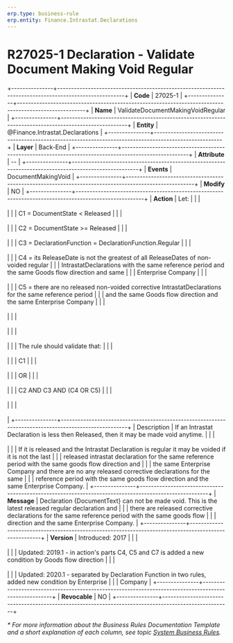 ```yaml
---
erp.type: business-rule
erp.entity: Finance.Intrastat.Declarations
---
```


# R27025-1 Declaration - Validate Document Making Void Regular
+---------------+------------------------------------------------------------------------------------------------------+
| **Code**      | 27025-1                                                                                              |
+---------------+------------------------------------------------------------------------------------------------------+
| **Name**      | ValidateDocumentMakingVoidRegular                                                                    |
+---------------+------------------------------------------------------------------------------------------------------+
| **Entity**    | @Finance.Intrastat.Declarations                                                                      |
+---------------+------------------------------------------------------------------------------------------------------+
| **Layer**     | Back-End                                                                                             |
+---------------+------------------------------------------------------------------------------------------------------+
| **Attribute** | \--                                                                                                  |
+---------------+------------------------------------------------------------------------------------------------------+
| **Events**    | DocumentMakingVoid                                                                                   |
+---------------+------------------------------------------------------------------------------------------------------+
| **Modify**    | NO                                                                                                   |
+---------------+------------------------------------------------------------------------------------------------------+
| **Action**    | Let:                                                                                                 |
|               | <br/><br/>                                                                                           |
|               | C1 = DocumentState \< Released                                                                       |
|               | <br/><br/>                                                                                           |
|               | C2 = DocumentState \>= Released                                                                      |
|               | <br/><br/>                                                                                           |
|               | C3 = DeclarationFunction = DeclarationFunction.Regular                                               |
|               | <br/><br/>                                                                                           |
|               | C4 = its ReleaseDate is not the greatest of all ReleaseDates of non-voided regular                   |
|               | IntrastatDeclarations with the same reference period and the same Goods flow direction and same      |
|               | Enterprise Company                                                                                   |
|               | <br/><br/>                                                                                           |
|               | C5 = there are no released non-voided corrective IntrastatDeclarations for the same reference period |
|               | and the same Goods flow direction and the same Enterprise Company                                    |
|               | <br/><br/>                                                                                           |
|               | <br/><br/>                                                                                           |
|               | <br/><br/>                                                                                           |
|               | The rule should validate that:                                                                       |
|               | <br/><br/>                                                                                           |
|               | C1                                                                                                   |
|               | <br/><br/>                                                                                           |
|               | OR                                                                                                   |
|               | <br/><br/>                                                                                           |
|               | C2 AND C3 AND (C4 OR C5)                                                                             |
|               | <br/><br/>                                                                                           |
|               | <br/><br/>                                                                                           |
+---------------+------------------------------------------------------------------------------------------------------+
| Description   | If an Intrastat Declaration is less then Released, then it may be made void anytime.                 |
|               | <br/><br/>                                                                                           |
|               | If it is released and the Intrastat Declaration is regular it may be voided if it is not the last    |
|               | released intrastat declaration for the same reference period with the same goods flow direction and  |
|               | the same Enterprise Company and there are no any released corrective declarations for the same       |
|               | reference period with the same goods flow direction and the same Enterprise Company.                 |
+---------------+------------------------------------------------------------------------------------------------------+
| **Message**   | Declaration {DocumentText} can not be made void. This is the latest released regular declaration and |
|               | there are released corrective declarations for the same reference period with the same goods flow    |
|               | direction and the same Enterprise Company.                                                           |
+---------------+------------------------------------------------------------------------------------------------------+
| **Version**   | Introduced: 2017                                                                                     |
|               | <br/><br/>                                                                                           |
|               | Updated: 2019.1 - in action\'s parts C4, C5 and C7 is added a new condition by Goods flow direction  |
|               | <br/><br/>                                                                                           |
|               | Updated: 2020.1 - separated by Declaration Function in two rules, added new condition by Enterprise  |
|               | Company                                                                                              |
+---------------+------------------------------------------------------------------------------------------------------+
| **Revocable** | NO                                                                                                   |
+---------------+------------------------------------------------------------------------------------------------------+

*\* For more information about the Business Rules Documentation Template and a short explanation of each column, see
topic [System Business Rules](../templates/template-description-system-business-rules.md).*
